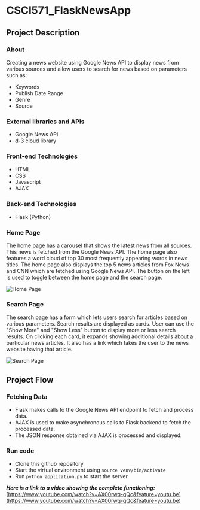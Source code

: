 # CSCI571_FlaskNewsApp

## Project Description

### About
Creating a news website using Google News API to display news from various sources and allow users to search for news based on parameters such as:

 - Keywords
 - Publish Date Range
 - Genre
 - Source

### External libraries and APIs

 - Google News API
 - d-3 cloud library

### Front-end Technologies

 - HTML
 - CSS
 - Javascript
 - AJAX

### Back-end Technologies

 - Flask (Python)
 
 ### Home Page
The home page has a carousel that shows the latest news from all sources. This news is fetched from the Google News API. The home page also features a word cloud of top 30 most frequently appearing words in news titles. 
The home page also displays the top 5 news articles from Fox News and CNN which are fetched using Google News API. 
The button on the left is used to toggle between the home page and the search page. 

 ![Home Page](https://i.ibb.co/nsqnKXJ/Screen-Shot-2020-05-10-at-22-50-53.png
)
 
### Search Page
The search page has a form which lets users search for articles based on various parameters. Search results are displayed as cards. User can use the "Show More" and "Show Less" button to display more or less search results. On clicking each card, it expands showing additional details about a particular news articles. It also has a link which takes the user to the news website having that article. 


![Search Page](https://i.ibb.co/7vqNRxy/Screen-Shot-2020-05-10-at-22-51-15.png)

## Project Flow

### Fetching Data

 - Flask makes calls to the Google News API endpoint to fetch and process data.
 - AJAX is used to make asynchronous calls to Flask backend to fetch the processed data. 
 - The JSON response obtained via AJAX is processed and displayed. 
 
 ### Run code
 - Clone this github repository
 - Start the virtual environment using `source venv/bin/activate`
 - Run `python application.py` to start the server


***Here is a link to a video showing the complete functioning:*** [https://www.youtube.com/watch?v=AX00rwq-qQc&feature=youtu.be](https://www.youtube.com/watch?v=AX00rwq-qQc&feature=youtu.be) 





